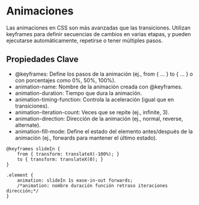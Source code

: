 # Animaciones

Las animaciones en CSS son más avanzadas que las transiciones. Utilizan keyframes para definir secuencias de cambios en varias etapas, y pueden ejecutarse automáticamente, repetirse o tener múltiples pasos.

## Propiedades Clave

- @keyframes: Define los pasos de la animación (ej., from { ... } to { ... } o con porcentajes como 0%, 50%, 100%).
- animation-name: Nombre de la animación creada con @keyframes.
- animation-duration: Tiempo que dura la animación.
- animation-timing-function: Controla la aceleración (igual que en transiciones).
- animation-iteration-count: Veces que se repite (ej., infinite, 3).
- animation-direction: Dirección de la animación (ej., normal, reverse, alternate).
- animation-fill-mode: Define el estado del elemento antes/después de la animación (ej., forwards para mantener el último estado).

```
@keyframes slideIn {
    from { transform: translateX(-100%); }
    to { transform: translateX(0); }
}

.element {
    animation: slideIn 1s ease-in-out forwards;
    /*animation: nombre duración función retraso iteraciones dirección;*/
}
```
